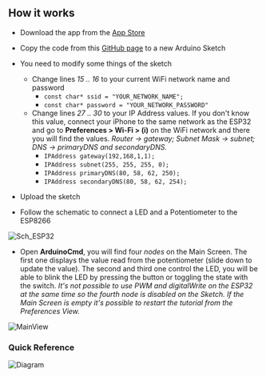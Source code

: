 ## How it works
- Download the app from the [App Store](https://apps.apple.com/es/developer/david-brana-campos/id1047286431)

- Copy the code from this [GitHub page](https://github.com/ios-dbrancam/ArduinoCmd/blob/master/ESP8266/Demo%20Code%20v.1) to a new Arduino Sketch

- You need to modify some things of the sketch
  - Change lines *15 .. 16* to your current WiFi network name and password
    - `const char* ssid = "YOUR_NETWORK_NAME";`
    - `const char* password = "YOUR_NETWORK_PASSWORD"`
  - Change lines *27 .. 30* to your IP Address values. If you don't know this value, connect your iPhone to the same network as the ESP32 and go to **Preferences > Wi-Fi > (i)** on the WiFi network and there you will find the values. *Router -> gateway; Subnet Mask -> subnet; DNS -> primaryDNS and secondaryDNS.*
    - `IPAddress gateway(192,168,1,1);`
    - `IPAddress subnet(255, 255, 255, 0);`
    - `IPAddress primaryDNS(80, 58, 62, 250);`
    - `IPAddress secondaryDNS(80, 58, 62, 254);`
    
- Upload the sketch

- Follow the schematic to connect a LED and a Potentiometer to the ESP8266

![Sch_ESP32](https://user-images.githubusercontent.com/53085860/63844898-4f523180-c989-11e9-8ca7-e453b8fd9486.png)

- Open **ArduinoCmd**, you will find four *nodes* on the Main Screen. The first one displays the value read from the potentiometer (slide down to update the value). The second and third one control the LED, you will be able to blink the LED by pressing the button or toggling the state with the switch. *It's not possible to use PWM and digitalWrite on the ESP32 at the same time so the fourth node is disabled on the Sketch. If the Main Screen is empty it's possible to restart the tutorial from the Preferences View.*

![MainView](https://user-images.githubusercontent.com/53085860/63841557-4f4f3300-c983-11e9-9d08-94ab39a06335.png)



### Quick Reference

![Diagram](https://user-images.githubusercontent.com/53085860/62040503-0d9f6100-b1fa-11e9-8252-637cf517f245.jpg)

